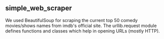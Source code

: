 ## simple_web_scraper
We used BeautifulSoup for scraping the current top 50 comedy movies/shows names from imdb's official site.
The urllib.request module defines functions and classes which help in opening URLs (mostly HTTP).
